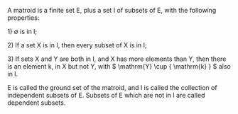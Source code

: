 A matroid is a finite set E, plus a set I of subsets of E, with the
following properties:

​1) $\emptyset$ is in I;

​2) If a set X is in I, then every subset of X is in I;

​3) If sets X and Y are both in I, and X has more elements than Y, then
there is an element k, in X but not Y, with
$ \mathrm{Y} \cup { \mathrm{k} } $ also in I.

E is called the ground set of the matroid, and I is called the
collection of independent subsets of E. Subsets of E which are not in I
are called dependent subsets.
